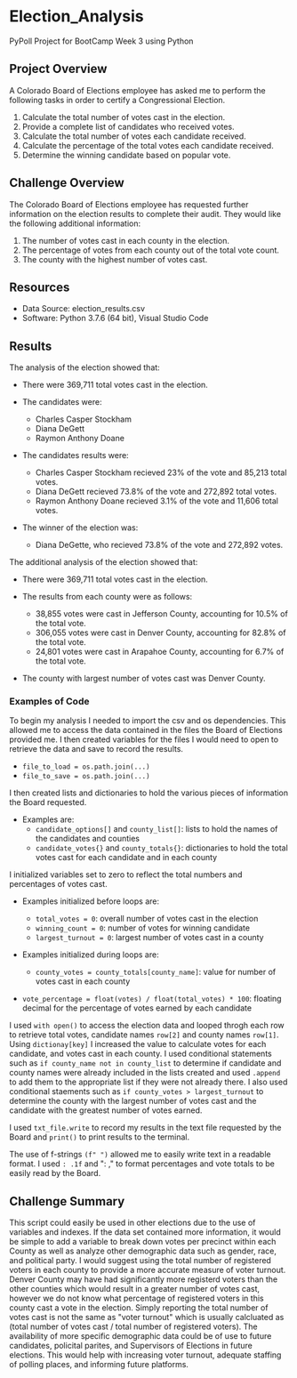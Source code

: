 # Election_Analysis
PyPoll Project for BootCamp Week 3 using Python

## Project Overview
A Colorado Board of Elections employee has asked me to perform the following tasks in order to certify a Congressional Election.

1.  Calculate the total number of votes cast in the election.
2.  Provide a complete list of candidates who received votes.
3.  Calculate the total number of votes each candidate received.
4.  Calculate the percentage of the total votes each candidate received.
5.  Determine the winning candidate based on popular vote.

## Challenge Overview
The Colorado Board of Elections employee has requested further information on the election results to complete their audit.  They would like the following additional information:

1.  The number of votes cast in each county in the election.
2.  The percentage of votes from each county out of the total vote count.
3.  The county with the highest number of votes cast.

## Resources
 - Data Source:  election_results.csv
 - Software:  Python 3.7.6 (64 bit), Visual Studio Code
 
## Results
The analysis of the election showed that:
- There were 369,711 total votes cast in the election.
- The candidates were:
  - Charles Casper Stockham
  - Diana DeGett
  - Raymon Anthony Doane
  
- The candidates results were:
  - Charles Casper Stockham recieved 23% of the vote and 85,213 total votes.
  - Diana DeGett recieved 73.8% of the vote and 272,892 total votes.
  - Raymon Anthony Doane recieved 3.1% of the vote and 11,606 total votes.
  
- The winner of the election was:
  - Diana DeGette, who recieved 73.8% of the vote and 272,892 votes.
  
The additional analysis of the election showed that:
- There were 369,711 total votes cast in the election.

- The results from each county were as follows:
	- 38,855 votes were cast in Jefferson County, accounting for 10.5% of the total vote.
	- 306,055 votes were cast in Denver County, accounting for 82.8% of the total vote.
	- 24,801 votes were cast in Arapahoe County, accounting for 6.7% of the total vote.

- The county with largest number of votes cast was Denver County.

### Examples of Code
To begin my analysis I needed to import the csv and os dependencies.  This allowed me to access the data contained in the files the Board of Elections provided me.  I then created variables for the files I would need to open to retrieve the data and save to record the results.
- `file_to_load = os.path.join(...)`
- `file_to_save = os.path.join(...)`

I then created lists and dictionaries to hold the various pieces of information the Board requested.
- Examples are:
	- `candidate_options[]` and `county_list[]`: lists to hold the names of the candidates and counties
	- `candidate_votes{}` and `county_totals{}`:  dictionaries to hold the total votes cast for each candidate and in each county

I initialized variables set to zero to reflect the total numbers and percentages of votes cast.
- Examples initialized before loops are:
	- `total_votes = 0`:  overall number of votes cast in the election
	- `winning_count = 0`:  number of votes for winning candidate
	- `largest_turnout = 0`: largest number of votes cast in a county

- Examples initialized during loops are:
	- `county_votes = county_totals[county_name]`:  value for number of votes cast in each county
 - `vote_percentage = float(votes) / float(total_votes) * 100`:  floating decimal for the percentage of votes earned by each candidate

I used `with open()` to access the election data and looped throgh each row to retrieve total votes, candidate names `row[2]` and county names `row[1]`.  Using `dictionay[key]` I increased the value to calculate votes for each candidate, and votes cast in each county.  I used conditional statements such as `if county_name not in county_list` to determine if candidate and county names were already included in the lists created and used `.append` to add them to the appropriate list if they were not already there.  I also used conditional staements such as `if county_votes > largest_turnout` to determine the county with the largest number of votes cast and the candidate with the greatest number of votes earned.

I used `txt_file.write` to record my results in the text file requested by the Board and `print()` to print results to the terminal.

The use of f-strings `(f" ")` allowed me to easily write text in a readable format.  I used `: .1f` and ": ," to format percentages and vote totals to be easily read by the Board.


## Challenge Summary
This script could easily be used in other elections due to the use of variables and indexes.  If the data set contained more information, it would be simple to add a variable to break down votes per precinct within each County as well as analyze other demographic data such as gender, race, and political party.  I would suggest using the total number of registered voters in each county to provide a more accurate measure of voter turnout.  Denver County may have had significantly more registerd voters than the other counties which would result in a greater number of votes cast, however we do not know what percentage of registered voters in this county cast a vote in the election.  Simply reporting the total number of votes cast is not the same as "voter turnout" which is usually calcluated as (total number of votes cast / total number of registered voters).  The availability of more specific demographic data could be of use to future candidates, policital parites, and Supervisors of Elections in future elections.  This would help with increasing voter turnout, adequate staffing of polling places, and informing future platforms.


